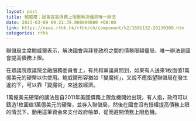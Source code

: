 ```yaml
---
layout: post
title: 鮑威爾：國會提高債務上限是解決僵局唯一辦法
date: 2023-03-09 09:21:39.000000000 +08:00
link: https://news.rthk.hk/rthk/ch/component/k2/1691132-20230309.htm
categories: rthk
---
```


聯儲局主席鮑威爾表示，解決國會與拜登政府之間的債務限額僵局，唯一辦法是國會提高債務上限。

在眾議院眾議院金融服務委員會上，有共和黨議員問到，如果有人送來1枚面值1萬億美元的硬幣以供使用。鮑威爾形容猶如「變魔術」，又說不應指望聯儲局在發生違約下，可以靠「變魔術」來拯救經濟。

1萬億美元硬幣的講法是自2011年美國債務上限危機開始出現，有人指，政府可以鑄造1枚面值1萬億美元的硬幣，並存入聯儲局，然後在國會沒有授權提高債務上限的情況下，動用這筆資金來支付政府帳單，從而避開債務上限危機。

